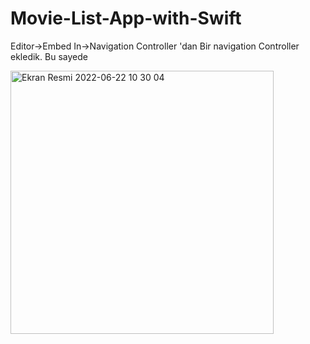 # Movie-List-App-with-Swift
Editor->Embed In->Navigation Controller 'dan Bir navigation Controller ekledik. Bu sayede 

<img width="421" alt="Ekran Resmi 2022-06-22 10 30 04" src="https://user-images.githubusercontent.com/96236352/174970146-d35ff1ea-3490-4c23-b553-947f15c4fd62.png">
